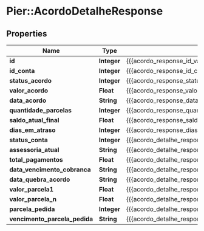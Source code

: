 # Pier::AcordoDetalheResponse

## Properties
Name | Type | Description | Notes
------------ | ------------- | ------------- | -------------
**id** | **Integer** | {{{acordo_response_id_value}}} | [optional] 
**id_conta** | **Integer** | {{{acordo_response_id_conta_value}}} | [optional] 
**status_acordo** | **Integer** | {{{acordo_response_status_acordo_value}}} | [optional] 
**valor_acordo** | **Float** | {{{acordo_response_valor_acordo_value}}} | [optional] 
**data_acordo** | **String** | {{{acordo_response_data_acordo_value}}} | [optional] 
**quantidade_parcelas** | **Integer** | {{{acordo_response_quantidade_parcelas_value}}} | [optional] 
**saldo_atual_final** | **Float** | {{{acordo_response_saldo_atual_final_value}}} | [optional] 
**dias_em_atraso** | **Integer** | {{{acordo_response_dias_em_atraso_value}}} | [optional] 
**status_conta** | **Integer** | {{{acordo_detalhe_response_status_conta_value}}} | [optional] 
**assessoria_atual** | **String** | {{{acordo_detalhe_response_assessoria_atual_value}}} | [optional] 
**total_pagamentos** | **Float** | {{{acordo_detalhe_response_total_pagamentos_value}}} | [optional] 
**data_vencimento_cobranca** | **String** | {{{acordo_detalhe_response_data_vencimento_cobranca_value}}} | [optional] 
**data_quebra_acordo** | **String** | {{{acordo_detalhe_response_data_quebra_acordo_value}}} | [optional] 
**valor_parcela1** | **Float** | {{{acordo_detalhe_response_valor_parcela1_value}}} | [optional] 
**valor_parcela_n** | **Float** | {{{acordo_detalhe_response_valor_parcela_n_value}}} | [optional] 
**parcela_pedida** | **Integer** | {{{acordo_detalhe_response_parcela_pedida_value}}} | [optional] 
**vencimento_parcela_pedida** | **String** | {{{acordo_detalhe_response_vencimento_parcela_pedida_value}}} | [optional] 


